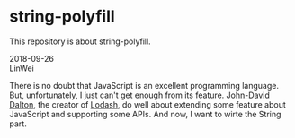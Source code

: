 # string-polyfill
This repository is about string-polyfill.
              
2018-09-26     
LinWei            
             
There is no doubt that JavaScript is an excellent programming language.    
But, unfortunately, I just can't get enough from its feature. [John-David Dalton](https://github.com/jdalton), the creator of [Lodash](https://lodash.com/), do well about extending some 
feature about JavaScript and supporting some APIs. And now, I want to wirte the 
String part.